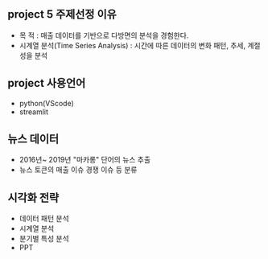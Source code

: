## project 5 주제선정 이유
- 목 적 : 매출 데이터를 기반으로 다방면의 분석을 경험한다.
- 시계열 분석(Time Series Analysis) : 시간에 따른 데이터의 변화 패턴, 추세, 계절성을 분석

## project 사용언어
- python(VScode)
- streamlit

## 뉴스 데이터
- 2016년~ 2019년 "마카롱" 단어의 뉴스 추출
- 뉴스 토큰의 매출 이슈 경쟁 이슈 등 분류
  
## 시각화 전략
- 데이터 패턴 분석
- 시계열 분석
- 분기별 특성 분석
- PPT

